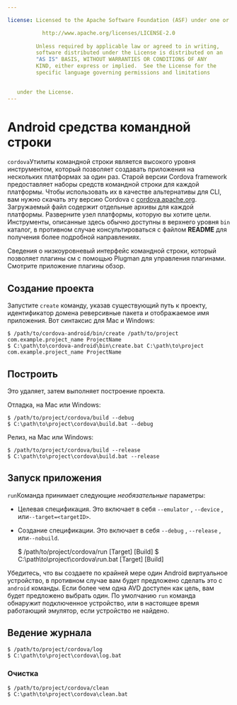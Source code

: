 ```yaml
---

license: Licensed to the Apache Software Foundation (ASF) under one or more contributor license agreements. See the NOTICE file distributed with this work for additional information regarding copyright ownership. The ASF licenses this file to you under the Apache License, Version 2.0 (the "License"); you may not use this file except in compliance with the License. You may obtain a copy of the License at

           http://www.apache.org/licenses/LICENSE-2.0
    
         Unless required by applicable law or agreed to in writing,
         software distributed under the License is distributed on an
         "AS IS" BASIS, WITHOUT WARRANTIES OR CONDITIONS OF ANY
         KIND, either express or implied.  See the License for the
         specific language governing permissions and limitations
    

   under the License.
---
```


# Android средства командной строки

`cordova`Утилиты командной строки является высокого уровня инструментом, который позволяет создавать приложения на нескольких платформах за один раз. Старой версии Cordova framework предоставляет наборы средств командной строки для каждой платформы. Чтобы использовать их в качестве альтернативы для CLI, вам нужно скачать эту версию Cordova с [cordova.apache.org][1]. Загружаемый файл содержит отдельные архивы для каждой платформы. Разверните узел платформы, которую вы хотите цели. Инструменты, описанные здесь обычно доступны в верхнего уровня `bin` каталог, в противном случае консультироваться с файлом **README** для получения более подробной направлениях.

 [1]: http://cordova.apache.org

Сведения о низкоуровневый интерфейс командной строки, который позволяет плагины см с помощью Plugman для управления плагинами. Смотрите приложение плагины обзор.

## Создание проекта

Запустите `create` команду, указав существующий путь к проекту, идентификатор домена реверсивные пакета и отображаемое имя приложения. Вот синтаксис для Mac и Windows:

    $ /path/to/cordova-android/bin/create /path/to/project com.example.project_name ProjectName
    $ C:\path\to\cordova-android\bin\create.bat C:\path\to\project com.example.project_name ProjectName
    

## Построить

Это удаляет, затем выполняет построение проекта.

Отладка, на Mac или Windows:

    $ /path/to/project/cordova/build --debug
    $ C:\path\to\project\cordova\build.bat --debug
    

Релиз, на Mac или Windows:

    $ /path/to/project/cordova/build --release
    $ C:\path\to\project\cordova\build.bat --release
    

## Запуск приложения

`run`Команда принимает следующие *необязательные* параметры:

*   Целевая спецификация. Это включает в себя `--emulator` , `--device` , или`--target=<targetID>`.

*   Создание спецификации. Это включает в себя `--debug` , `--release` , или`--nobuild`.
    
    $ /path/to/project/cordova/run \[Target\] \[Build\] $ C:\path\to\project\cordova\run.bat \[Target\] \[Build\]

Убедитесь, что вы создаете по крайней мере один Android виртуальное устройство, в противном случае вам будет предложено сделать это с `android` команды. Если более чем одна AVD доступен как цель, вам будет предложено выбрать один. По умолчанию `run` команда обнаружит подключенное устройство, или в настоящее время работающий эмулятор, если устройство не найдено.

## Ведение журнала

    $ /path/to/project/cordova/log
    $ C:\path\to\project\cordova\log.bat
    

### Очистка

    $ /path/to/project/cordova/clean
    $ C:\path\to\project\cordova\clean.bat